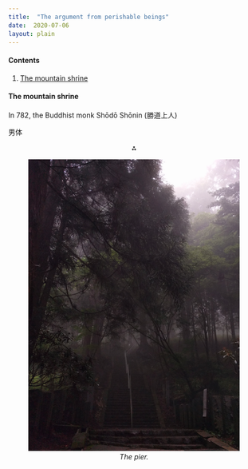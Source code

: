 ```yaml
---
title:  "The argument from perishable beings"
date:  2020-07-06
layout: plain
---
```


#### Contents

1. <a href="#sec-1">The mountain shrine</a>

#### The mountain shrine<a id="sec-1" name="sec-1"></a>

In 782, the Buddhist monk Shōdō Shōnin (勝道上人) 

男体

<p align="center">
  ⁂
</p>

<figure>
    <div style="text-align:center"><img src ="/images/photos/lake10.png" />
    <figcaption><i>The pier.</i></figcaption>
	</div>
</figure>
